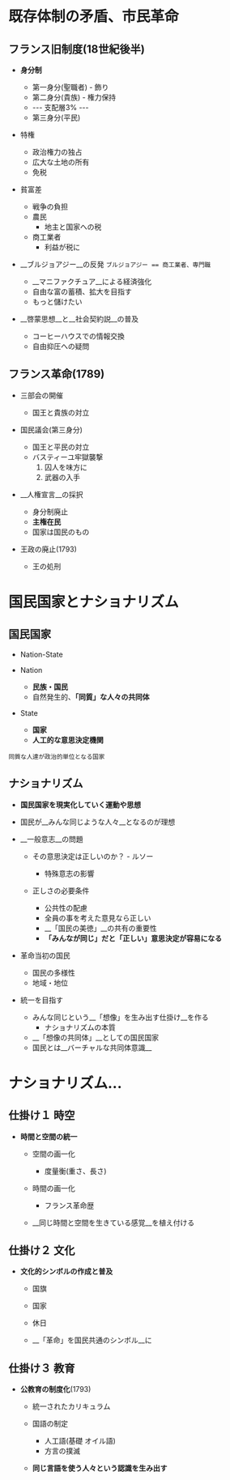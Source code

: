 # 既存体制の矛盾、市民革命

## フランス旧制度(18世紀後半)
* __身分制__
    - 第一身分(聖職者) - 飾り
    - 第二身分(貴族) - 権力保持
    - --- 支配層3% ---
    - 第三身分(平民)

* 特権
    - 政治権力の独占
    - 広大な土地の所有
    - 免税

* 貧富差
    - 戦争の負担
    - 農民
        - 地主と国家への税
    - 商工業者
        - 利益が税に

* __ブルジョアジー__の反発
    `ブルジョアジー == 商工業者、専門職`
    - __マニファクチュア__による経済強化
    - 自由な富の蓄積、拡大を目指す
    - もっと儲けたい

* __啓蒙思想__と__社会契約説__の普及
    - コーヒーハウスでの情報交換
    - 自由抑圧への疑問


## フランス革命(1789)
* 三部会の開催
    - 国王と貴族の対立

* 国民議会(第三身分)
    - 国王と平民の対立
    - バスティーユ牢獄襲撃
        1. 囚人を味方に
        2. 武器の入手

* __人権宣言__の採択
    - 身分制廃止
    - __主権在民__
    - 国家は国民のもの

* 王政の廃止(1793)
    - 王の処刑


# 国民国家とナショナリズム

## 国民国家
* Nation-State
* Nation
    - __民族・国民__
    - 自然発生的、__「同質」な人々の共同体__

* State
    - __国家__
    - __人工的な意思決定機関__

`同質な人達が政治的単位となる国家`


## ナショナリズム
* __国民国家を現実化していく運動や思想__
* 国民が__みんな同じような人々__となるのが理想

* __一般意志__の問題
    - その意思決定は正しいのか？ - ルソー
        - 特殊意志の影響

    - 正しさの必要条件
        - 公共性の配慮
        - 全員の事を考えた意見なら正しい
        - __「国民の美徳」__の共有の重要性
        - __「みんなが同じ」だと「正しい」意思決定が容易になる__

* 革命当初の国民
    - 国民の多様性
    - 地域・地位

* 統一を目指す
    - みんな同じという__「想像」を生み出す仕掛け__を作る
        - ナショナリズムの本質
    - __「想像の共同体」__としての国民国家
    - 国民とは__バーチャルな共同体意識__


# ナショナリズム...

## 仕掛け１ 時空
* __時間と空間の統一__
    - 空間の画一化
        - 度量衡(重さ、長さ)
    - 時間の画一化
        - フランス革命歴

    - __同じ時間と空間を生きている感覚__を植え付ける


## 仕掛け２ 文化
* __文化的シンボルの作成と普及__
    - 国旗
    - 国家
    - 休日

    - __「革命」を国民共通のシンボル__に


## 仕掛け３ 教育
* __公教育の制度化__(1793)
    - 統一されたカリキュラム
    - 国語の制定
        - 人工語(基礎 オイル語)
        - 方言の撲滅

    - __同じ言語を使う人々という認識を生み出す__
